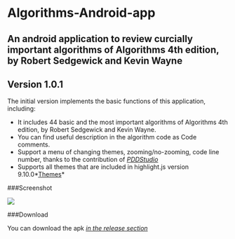 # Algorithms-Android-app
## An android application to review curcially important algorithms of Algorithms 4th edition, by Robert Sedgewick and Kevin Wayne


## Version 1.0.1

The initial version implements the basic functions of this application, including:
* It includes 44 basic and the most important algorithms of Algorithms 4th edition, by Robert Sedgewick and Kevin Wayne.
* You can find useful description in the algorithm code as Code comments.
* Support a menu of changing themes, zooming/no-zooming, code line number, thanks to the contribution of *[PDDStudio](https://github.com/PDDStudio)*
* Supports all themes that are included in highlight.js version 9.10.0*[Themes](https://github.com/mxc19912008/Algorithms-Android-app/tree/master/library/src/main/assets/styles)*

###Screenshot

![](https://raw.githubusercontent.com/PDDStudio/highlightjs-android/master/gfx/demo.png)

###Download

You can download the apk *[in the release section](https://github.com/mxc19912008/Algorithms-Android-app/releases)*

